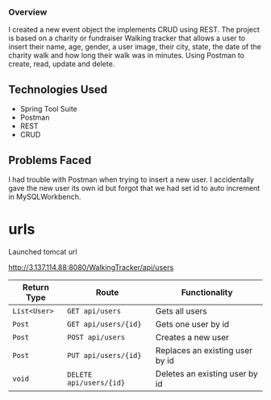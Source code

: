 ### Overview ###
I created a new event object the implements CRUD using REST. The project is based on a charity or fundraiser Walking tracker that allows a user to insert their name, age, gender, a user image, their city, state, the date of the charity walk and how long their walk was in minutes. Using Postman to create, read, update and delete.

## Technologies Used ##
* Spring Tool Suite
* Postman
* REST
* CRUD

## Problems Faced ##
I had trouble with Postman when trying to insert a new user. I accidentally gave the new user its own id but forgot that we had set id to auto increment in MySQLWorkbench.


# urls #
Launched tomcat url

http://3.137.114.88:8080/WalkingTracker/api/users

| Return Type   | Route                 | Functionality                  |
|---------------|-----------------------|--------------------------------|
| `List<User>`  |`GET api/users`        | Gets all users                 |
| `Post`        |`GET api/users/{id}`   | Gets one user by id            |
| `Post`        |`POST api/users`       | Creates a new user             |
| `Post`        |`PUT api/users/{id}`   | Replaces an existing user by id|
| `void`        |`DELETE api/users/{id}`| Deletes an existing user by id |
